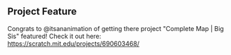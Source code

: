 Project Feature
- 
Congrats to @itsananimation of getting there project "Complete Map | Big Sis" featured!
Check it out here: https://scratch.mit.edu/projects/690603468/

